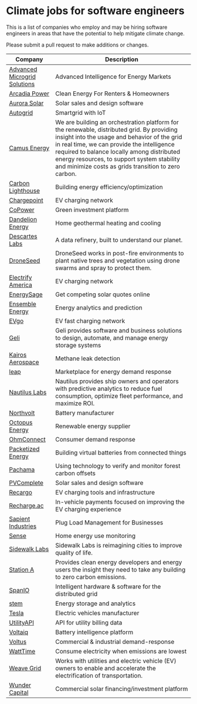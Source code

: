 # Climate jobs for software engineers

This is a list of companies who employ and may be hiring software engineers in areas that have the potential to help mitigate climate change.

Please submit a pull request to make additions or changes.

| Company       | Description   |
| ------------- | ------------- |
| [Advanced Microgrid Solutions](http://www.advmicrogrid.com/careers.html) | Advanced Intelligence for Energy Markets |
| [Arcadia Power](https://www.arcadiapower.com/careers/) | Clean Energy For Renters & Homeowners |
| [Aurora Solar](https://www.aurorasolar.com/careers) | Solar sales and design software |
| [Autogrid](https://www.auto-grid.com/careers/) | Smartgrid with IoT |
| [Camus Energy](https://camus.energy/) | We are building an orchestration platform for the renewable, distributed grid. By providing insight into the usage and behavior of the grid in real time, we can provide the intelligence required to balance locally among distributed energy resources, to support system stability and minimize costs as grids transition to zero carbon. |
| [Carbon Lighthouse](https://www.carbonlighthouse.com/about-us/careers/) | Building energy efficiency/optimization |
| [Chargepoint](https://www.chargepoint.com/about/opportunities/) | EV charging network |
| [CoPower](https://copower.me/en/company/#careers) | Green investment platform |
| [Dandelion Energy](https://dandelionenergy.com/jobs) | Home geothermal heating and cooling |
| [Descartes Labs](https://descarteslabs.com/open-jobs.html) | A data refinery, built to understand our planet. |
| [DroneSeed](https://www.droneseed.co/jobs/) | DroneSeed works in post-fire environments to plant native trees and vegetation using drone swarms and spray to protect them. |
| [Electrify America](https://vwgoa.taleo.net/careersection/volkswagen_of_america/jobsearch.ftl?lang=en) | EV charging network |
| [EnergySage](https://www.energysage.com/about/careers) | Get competing solar quotes online |
| [Ensemble Energy](https://www.ensemble.energy/careers/) | Energy analytics and prediction |
| [EVgo](https://jobs.lever.co/evgo) | EV fast charging network |
| [Geli](https://geli.net/careers/) | Geli provides software and business solutions to design, automate, and manage energy storage systems |
| [Kairos Aerospace](https://jobs.lever.co/kairosaerospace) | Methane leak detection |
| [leap](https://www.leap.energy/careers/) | Marketplace for energy demand response |
| [Nautilus Labs](https://nautiluslabs.co/job-openings) | Nautilus provides ship owners and operators with predictive analytics to reduce fuel consumption, optimize fleet performance, and maximize ROI. |
| [Northvolt](https://northvolt.com/career) | Battery manufacturer |
| [Octopus Energy](https://octopus.energy/careers/) | Renewable energy supplier |
| [OhmConnect](https://www.ohmconnect.com/about-us/jobs) | Consumer demand response |
| [Packetized Energy](https://packetizedenergy.com/careers/) | Building virtual batteries from connected things |
| [Pachama](https://angel.co/company/pachama/jobs) | Using technology to verify and monitor forest carbon offsets |
| [PVComplete](https://pvcomplete.com/careers/) | Solar sales and design software |
| [Recargo](https://recargo.com/careers.html) | EV charging tools and infrastructure |
| [Recharge.ac](https://www.recharge.ac/careers/) | In-vehicle payments focused on improving the EV charging experience |
| [Sapient Industries](https://www.sapient.industries/careers/) | Plug Load Management for Businesses |
| [Sense](https://sense.com/careers/) | Home energy use monitoring |
| [Sidewalk Labs](https://boards.greenhouse.io/sidewalklabs) | Sidewalk Labs is reimagining cities to improve quality of life. |
| [Station A](https://stationa.com/company#careers) | Provides clean energy developers and energy users the insight they need to take any building to zero carbon emissions. |
| [SpanIO](https://www.span.io/) | Intelligent hardware & software for the distributed grid |
| [stem](https://stem.silkroad.com/) | Energy storage and analytics |
| [Tesla](https://www.tesla.com/careers) | Electric vehicles manufacturer |
| [UtilityAPI](https://utilityapi.com/jobs) | API for utility billing data |
| [Voltaiq](https://www.voltaiq.com/company/careers/) | Battery intelligence platform |
| [Voltus](https://www.voltus.co/join-us/) | Commercial & industrial demand-response |
| [WattTime](https://watttime.recruiterbox.com/) | Consume electricity when emissions are lowest |
| [Weave Grid](https://www.weavegrid.com/lead-software-engineer) | Works with utilities and electric vehicle (EV) owners to enable and accelerate the electrification of transportation. |
| [Wunder Capital](https://www.wundercapital.com/hustle) | Commercial solar financing/investment platform |
